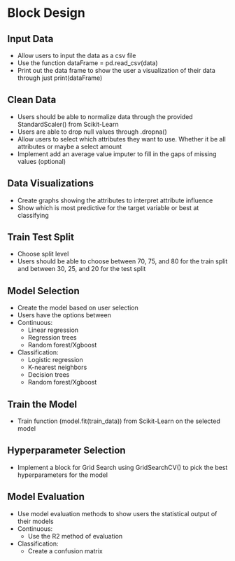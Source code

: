 # Block Design

## Input Data
- Allow users to input the data as a csv file
- Use the function dataFrame = pd.read_csv(data)
- Print out the data frame to show the user a visualization of their data through just print(dataFrame)

## Clean Data 
- Users should be able to normalize data through the provided StandardScaler() from Scikit-Learn 
- Users are able to drop null values through .dropna()
- Allow users to select which attributes they want to use. Whether it be all attributes or maybe a select amount
- Implement add an average value imputer to fill in the gaps of missing values (optional)

## Data Visualizations
- Create graphs showing the attributes to interpret attribute influence
- Show which is most predictive for the target variable or best at classifying 

## Train Test Split
- Choose split level
- Users should be able to choose between 70, 75, and 80 for the train split and between 30, 25, and 20 for the test split

## Model Selection 
- Create the model based on user selection 
- Users have the options between
- Continuous: 
    - Linear regression
    - Regression trees 
    - Random forest/Xgboost
- Classification: 
    - Logistic regression
    - K-nearest neighbors
    - Decision trees
    - Random forest/Xgboost

## Train the Model
- Train function (model.fit(train_data)) from Scikit-Learn on the selected model 

## Hyperparameter Selection
- Implement a block for Grid Search using GridSearchCV() to pick the best hyperparameters for the model 

## Model Evaluation
- Use model evaluation methods to show users the statistical output of their models
- Continuous: 
    - Use the R2 method of evaluation 
- Classification:
    - Create a confusion matrix 
